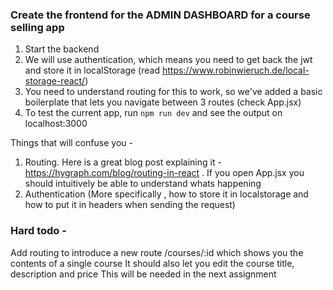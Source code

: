 ### Create the frontend for the ADMIN DASHBOARD for a course selling app

1. Start the backend
2. We will use authentication, which means you need to get back the jwt and store it in localStorage (read https://www.robinwieruch.de/local-storage-react/)
3. You need to understand routing for this to work, so we've added a basic boilerplate that lets you navigate between 3 routes (check App.jsx)
4. To test the current app, run `npm run dev` and see the output on localhost:3000

Things that will confuse you - 
1. Routing. Here is a great blog post explaining it - https://hygraph.com/blog/routing-in-react . If you open App.jsx you should intuitively be able to understand whats happening
2. Authentication (More specifically , how to store it in localstorage and how to put it in headers when sending the request)

### Hard todo - 
Add routing to introduce a new route /courses/:id which shows you the contents of a single course
It should also let you edit the course title, description and price
This will be needed in the next assignment